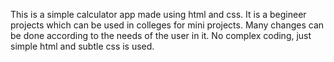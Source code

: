 This is a simple calculator app made using html and css. It is a begineer projects which can be used in colleges for mini projects. 
Many changes can be done according to the needs of the user in it.
No complex coding, just simple html and subtle css is used.

